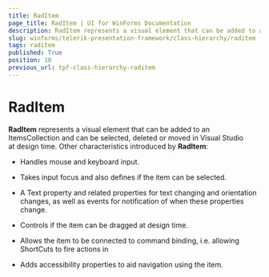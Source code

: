 ```yaml
---
title: RadItem
page_title: RadItem | UI for WinForms Documentation
description: RadItem represents a visual element that can be added to an ItemsCollection and can be selected, deleted or moved in Visual Studio at design time.
slug: winforms/telerik-presentation-framework/class-hierarchy/raditem
tags: raditem
published: True
position: 10
previous_url: tpf-class-hierarchy-raditem
---
```


# RadItem

__RadItem__ represents a visual element that can be added to an ItemsCollection and can be selected, deleted or moved in Visual Studio at design time. Other characteristics introduced by __RadItem__:

* Handles mouse and keyboard input.

* Takes input focus and also defines if the item can be selected.

* A Text property and related properties for text changing and orientation changes, as well as events for notification of when these properties change.

* Controls if the item can be dragged at design time.

* Allows the item to be connected to command binding, i.e. allowing ShortCuts to fire actions in

* Adds accessibility properties to aid navigation using the item.
